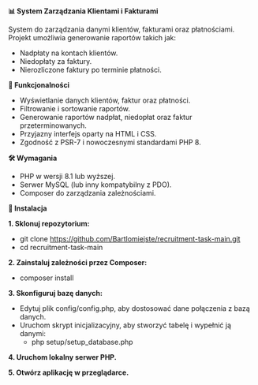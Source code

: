 **📊 System Zarządzania Klientami i Fakturami**

System do zarządzania danymi klientów, fakturami oraz płatnościami. Projekt umożliwia generowanie raportów takich jak:

- Nadpłaty na kontach klientów.
- Niedopłaty za faktury.
- Nierozliczone faktury po terminie płatności.



**🔧 Funkcjonalności**

- Wyświetlanie danych klientów, faktur oraz płatności.
- Filtrowanie i sortowanie raportów.
- Generowanie raportów nadpłat, niedopłat oraz faktur przeterminowanych.
- Przyjazny interfejs oparty na HTML i CSS.
- Zgodność z PSR-7 i nowoczesnymi standardami PHP 8.



**🛠️ Wymagania**

- PHP w wersji 8.1 lub wyższej.
- Serwer MySQL (lub inny kompatybilny z PDO).
- Composer do zarządzania zależnościami.



**📂 Instalacja**

**1. Sklonuj repozytorium:**

- git clone https://github.com/Bartlomiejste/recruitment-task-main.git
- cd recruitment-task-main


**2. Zainstaluj zależności przez Composer:**

- composer install
  
**3. Skonfiguruj bazę danych:**

- Edytuj plik config/config.php, aby dostosować dane połączenia z bazą danych.
- Uruchom skrypt inicjalizacyjny, aby stworzyć tabelę i wypełnić ją danymi:
  - php setup/setup_database.php

**4. Uruchom lokalny serwer PHP.**

**5. Otwórz aplikację w przeglądarce.**
